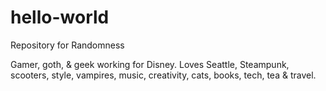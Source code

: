 # hello-world
Repository for Randomness

Gamer, goth, & geek working for Disney. Loves Seattle, Steampunk, scooters, style, vampires, music, creativity, cats, books, tech, tea & travel.
